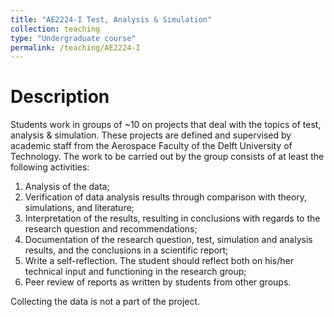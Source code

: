 ```yaml
---
title: "AE2224-I Test, Analysis & Simulation"
collection: teaching
type: "Undergraduate course"
permalink: /teaching/AE2224-I
---
```

# Description

Students work in groups of ~10 on projects that deal with the topics of test, analysis & simulation. These projects are defined and supervised by academic staff from the Aerospace Faculty of the Delft University of Technology.
The work to be carried out by the group consists of at least the following activities:

1. Analysis of the data;
2. Verification of data analysis results through comparison with theory, simulations, and literature;
3. Interpretation of the results, resulting in conclusions with regards to the research question and recommendations;
4. Documentation of the research question, test, simulation and analysis results, and the conclusions in a scientific report;
5. Write a self-reflection. The student should reflect both on his/her technical input and functioning in the research group;
6. Peer review of reports as written by students from other groups.

Collecting the data is not a part of the project.
